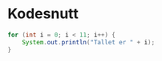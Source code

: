 # Kodesnutt

```java
for (int i = 0; i < 11; i++) {
    System.out.println("Tallet er " + i);
}
```
